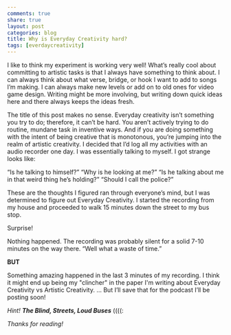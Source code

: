 ```yaml
---
comments: true
share: true
layout: post
categories: blog
title: Why is Everyday Creativity hard?
tags: [everdaycreativity]
---
```


I like to think my experiment is working very well! What’s really cool about committing to artistic tasks is that I always have something to think about. I can always think about what verse, bridge, or hook I want to add to songs I’m making. I can always make new levels or add on to old ones for video game design. Writing might be more involving, but writing down quick ideas here and there always keeps the ideas fresh.

The title of this post makes no sense. Everyday creativity isn’t something you try to do; therefore, it can’t be hard. You aren’t actively trying to do routine, mundane task in inventive ways. And if you are doing something with the intent of being creative that is monotonous, you’re jumping into the realm of artistic creativity.
I decided that I’d log all my activities with an audio recorder one day. I was essentially talking to myself. I got strange looks like:

“Is he talking to himself?” 
“Why is he looking at me?” “Is he talking about me in that weird thing he’s holding?”
“Should I call the police?”

These are the thoughts I figured ran through everyone’s mind, but I was determined to figure out Everyday Creativity. 
I started the recording from my house and proceeded to walk 15 minutes down the street to my bus stop.

Surprise!

Nothing happened. The recording was probably silent for a solid 7-10 minutes on the way there. 
“Well what a waste of time.”

**BUT**

Something amazing happened in the last 3 minutes of my recording. I think it might end up being my "clincher" in the paper I'm writing about Everyday Creativity vs Artistic Creativity.
…
But I’ll save that for the podcast I’ll be posting soon!

*Hint!* 
***The Blind, Streets, Loud Buses***
((((:

*Thanks for reading!*
